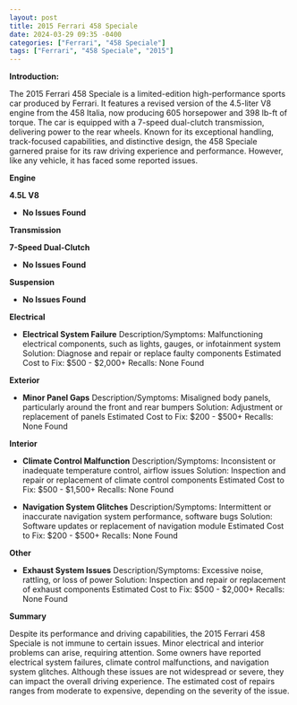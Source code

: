 ```yaml
---
layout: post
title: 2015 Ferrari 458 Speciale
date: 2024-03-29 09:35 -0400
categories: ["Ferrari", "458 Speciale"]
tags: ["Ferrari", "458 Speciale", "2015"]
---
```

**Introduction:**

The 2015 Ferrari 458 Speciale is a limited-edition high-performance sports car produced by Ferrari. It features a revised version of the 4.5-liter V8 engine from the 458 Italia, now producing 605 horsepower and 398 lb-ft of torque. The car is equipped with a 7-speed dual-clutch transmission, delivering power to the rear wheels. Known for its exceptional handling, track-focused capabilities, and distinctive design, the 458 Speciale garnered praise for its raw driving experience and performance. However, like any vehicle, it has faced some reported issues.

**Engine**

**4.5L V8**
- **No Issues Found**

**Transmission**

**7-Speed Dual-Clutch**
- **No Issues Found**

**Suspension**

- **No Issues Found**

**Electrical**

- **Electrical System Failure**
  Description/Symptoms: Malfunctioning electrical components, such as lights, gauges, or infotainment system
  Solution: Diagnose and repair or replace faulty components
  Estimated Cost to Fix: $500 - $2,000+
  Recalls: None Found

**Exterior**

- **Minor Panel Gaps**
  Description/Symptoms: Misaligned body panels, particularly around the front and rear bumpers
  Solution: Adjustment or replacement of panels
  Estimated Cost to Fix: $200 - $500+
  Recalls: None Found

**Interior**

- **Climate Control Malfunction**
  Description/Symptoms: Inconsistent or inadequate temperature control, airflow issues
  Solution: Inspection and repair or replacement of climate control components
  Estimated Cost to Fix: $500 - $1,500+
  Recalls: None Found

- **Navigation System Glitches**
  Description/Symptoms: Intermittent or inaccurate navigation system performance, software bugs
  Solution: Software updates or replacement of navigation module
  Estimated Cost to Fix: $200 - $500+
  Recalls: None Found

**Other**

- **Exhaust System Issues**
  Description/Symptoms: Excessive noise, rattling, or loss of power
  Solution: Inspection and repair or replacement of exhaust components
  Estimated Cost to Fix: $500 - $2,000+
  Recalls: None Found

**Summary**

Despite its performance and driving capabilities, the 2015 Ferrari 458 Speciale is not immune to certain issues. Minor electrical and interior problems can arise, requiring attention. Some owners have reported electrical system failures, climate control malfunctions, and navigation system glitches. Although these issues are not widespread or severe, they can impact the overall driving experience. The estimated cost of repairs ranges from moderate to expensive, depending on the severity of the issue.
